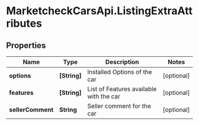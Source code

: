 # MarketcheckCarsApi.ListingExtraAttributes

## Properties
Name | Type | Description | Notes
------------ | ------------- | ------------- | -------------
**options** | **[String]** | Installed Options of the car | [optional] 
**features** | **[String]** | List of Features available with the car | [optional] 
**sellerComment** | **String** | Seller comment for the car | [optional] 


